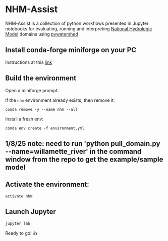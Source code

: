 # NHM-Assist
NHM-Assist is a collection of python workflows presented in Jupyter notebooks for evaluating, running and interpreting [National Hydrologic Model](https://www.sciencebase.gov/catalog/item/626c0d67d34e76103cd2ce4a) domains using [pywatershed](https://github.com/EC-USGS/pywatershed)


## Install conda-forge miniforge on your PC
Instructions at this [link](https://github.com/conda-forge/miniforge)


## Build the environment
Open a miniforge prompt.

If the `nhm` environment already exists, then remove it: 
```
conda remove -y --name nhm --all
```

Install a fresh env:
```
conda env create -f environment.yml
```
## 1/8/25 note: need to run 'python pull_domain.py --name=willamette_river' in the command window from the repo to get the example/sample model

## Activate the environment:
```
activate nhm
```


## Launch Jupyter

```
jupyter lab
```

Ready to go! :+1:
